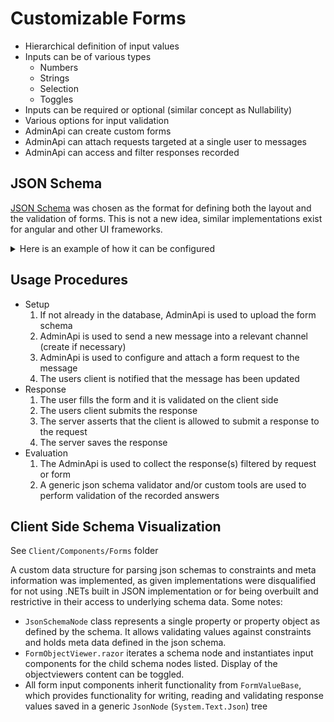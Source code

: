 # Customizable Forms
* Hierarchical definition of input values
* Inputs can be of various types
    * Numbers
    * Strings
    * Selection
    * Toggles
* Inputs can be required or optional (similar concept as Nullability)
* Various options for input validation
* AdminApi can create custom forms
* AdminApi can attach requests targeted at a single user to messages
* AdminApi can access and filter responses recorded

## JSON Schema
[JSON Schema](https://json-schema.org/) was chosen as the format for defining both the layout and the validation of forms. This is not a new idea, similar implementations exist for angular and other UI frameworks. 

<details>
<summary>Here is an example of how it can be configured</summary>

```json
{
    "title": "Forms Demonstrator",
    "properties": {
        "strings": {
            "title": "String Values",
            "properties": {
                "lengths": {
                    "title": "Length Constrained",
                    "description": "Maximum and minimum length",
                    "type": "string",
                    "minLength": 3,
                    "maxLength": 8
                },
                "regexpattern": {
                    "title": "Pattern Constrained",
                    "description": "IP adresses match this regex",
                    "type": "string",
                    "pattern": "^(([0-9]|[1-9][0-9]|1[0-9]{2}|2[0-4][0-9]|25[0-5]).){3}([0-9]|[1-9][0-9]|1[0-9]{2}|2[0-4][0-9]|25[0-5])$"
                }
            }
        },
        "numbers": {
            "title": "Number Values",
            "properties": {
                "integer": {
                    "title": "Integer",
                    "description": "Allows only integers to be entered",
                    "type": "integer"
                },
                "minMax": {
                    "title": "Minima / Maxima",
                    "description": "Inclusive and exlusive maxima can be set",
                    "minimum": -0.5,
                    "exclusiveMaximum": 0.78,
                    "type": "number"
                },
                "multi": {
                    "title": "Multiple Of",
                    "description": "Allows only positive multiples of a certain number",
                    "multipleOf": 0.3,
                    "type": "number"
                }
            }
        },
        "selectors":{
            "title": "Selectors and Toggles",
            "properties":{
                "toggle":{
                    "title": "Toggle (boolean)",
                    "description": "Just a toggle",
                    "type":"boolean"
                },
                "optionaltoggle":{
                    "title": "Toggle (Optional boolean)",
                    "description": "Just a toggle",
                    "type": ["boolean", "null"]
                },
                "enum":{
                    "title":"Dropdown Selector",
                    "enum": ["Option 1", "Option 2", "Option 3"]
                }
            }
        },
        "requireds":{
            "title": "Required versus optional fields",
            "properties": {
                "optional": {
                    "title": "Optional Field",
                    "type": ["string", "null"]
                },
                "required":{
                    "title": "Required Field",
                    "type": "string"
                }
            },
            "required": ["required"]
        }
    },
    "required": ["strings", "numbers", "selectors", "requireds"]
}
```

</details>

## Usage Procedures

* Setup
    1. If not already in the database, AdminApi is used to upload the form schema
    1. AdminApi is used to send a new message into a relevant channel (create if necessary)
    1. AdminApi is used to configure and attach a form request to the message
    1. The users client is notified that the message has been updated
* Response
    1. The user fills the form and it is validated on the client side
    1. The users client submits the response
    1. The server asserts that the client is allowed to submit a response to the request
    1. The server saves the response
* Evaluation
    1. The AdminApi is used to collect the response(s) filtered by request or form
    1. A generic json schema validator and/or custom tools are used to perform validation of the recorded answers

## Client Side Schema Visualization

See `Client/Components/Forms` folder

A custom data structure for parsing json schemas to constraints and meta information was implemented, as given implementations were disqualified for not using .NETs built in JSON implementation or for being overbuilt and restrictive in their access to underlying schema data. Some notes:

* `JsonSchemaNode` class represents a single property or property object as defined by the schema. It allows validating values against constraints and holds meta data defined in the json schema.
* `FormObjectViewer.razor` iterates a schema node and instantiates input components for the child schema nodes listed. Display of the objectviewers content can be toggled.
* All form input components inherit functionality from `FormValueBase`, which provides functionality for writing, reading and validating response values saved in a generic `JsonNode` (`System.Text.Json`) tree